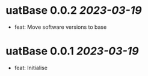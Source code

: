 # uatBase 0.0.2 _2023-03-19_
- feat: Move software versions to base

# uatBase 0.0.1 _2023-03-19_
- feat: Initialise
